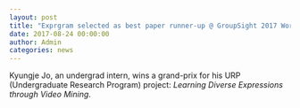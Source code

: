 ```yaml
---
layout: post
title: "Exprgram selected as best paper runner-up @ GroupSight 2017 Workshop"
date: 2017-08-24 00:00:00
author: Admin
categories: news
---
```


Kyungje Jo, an undergrad intern, wins a grand-prix for his URP (Undergraduate Research Program) project: *Learning Diverse Expressions through Video Mining*.


